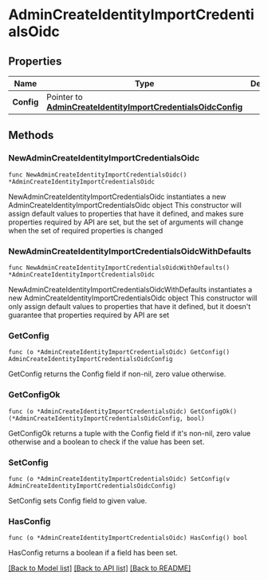 # AdminCreateIdentityImportCredentialsOidc

## Properties

Name | Type | Description | Notes
------------ | ------------- | ------------- | -------------
**Config** | Pointer to [**AdminCreateIdentityImportCredentialsOidcConfig**](AdminCreateIdentityImportCredentialsOidcConfig.md) |  | [optional] 

## Methods

### NewAdminCreateIdentityImportCredentialsOidc

`func NewAdminCreateIdentityImportCredentialsOidc() *AdminCreateIdentityImportCredentialsOidc`

NewAdminCreateIdentityImportCredentialsOidc instantiates a new AdminCreateIdentityImportCredentialsOidc object
This constructor will assign default values to properties that have it defined,
and makes sure properties required by API are set, but the set of arguments
will change when the set of required properties is changed

### NewAdminCreateIdentityImportCredentialsOidcWithDefaults

`func NewAdminCreateIdentityImportCredentialsOidcWithDefaults() *AdminCreateIdentityImportCredentialsOidc`

NewAdminCreateIdentityImportCredentialsOidcWithDefaults instantiates a new AdminCreateIdentityImportCredentialsOidc object
This constructor will only assign default values to properties that have it defined,
but it doesn't guarantee that properties required by API are set

### GetConfig

`func (o *AdminCreateIdentityImportCredentialsOidc) GetConfig() AdminCreateIdentityImportCredentialsOidcConfig`

GetConfig returns the Config field if non-nil, zero value otherwise.

### GetConfigOk

`func (o *AdminCreateIdentityImportCredentialsOidc) GetConfigOk() (*AdminCreateIdentityImportCredentialsOidcConfig, bool)`

GetConfigOk returns a tuple with the Config field if it's non-nil, zero value otherwise
and a boolean to check if the value has been set.

### SetConfig

`func (o *AdminCreateIdentityImportCredentialsOidc) SetConfig(v AdminCreateIdentityImportCredentialsOidcConfig)`

SetConfig sets Config field to given value.

### HasConfig

`func (o *AdminCreateIdentityImportCredentialsOidc) HasConfig() bool`

HasConfig returns a boolean if a field has been set.


[[Back to Model list]](../README.md#documentation-for-models) [[Back to API list]](../README.md#documentation-for-api-endpoints) [[Back to README]](../README.md)


